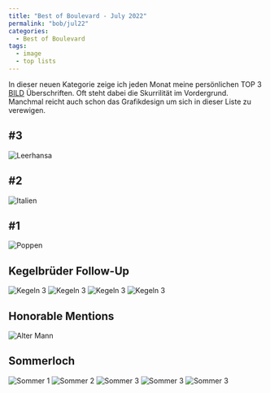 ```yaml
---
title: "Best of Boulevard - July 2022"
permalink: "bob/jul22"
categories:
  - Best of Boulevard
tags:
  - image
  - top lists
---
```


In dieser neuen Kategorie zeige ich jeden Monat meine persönlichen TOP 3 [BILD](https://www.bild.de/) Überschriften.
Oft steht dabei die Skurrilität im Vordergrund.
Manchmal reicht auch schon das Grafikdesign um sich in dieser Liste zu verewigen.


## #3
![Leerhansa](../assets/images/bob/07-2022/leer.jpg)


## #2
![Italien](../assets/images/bob/07-2022/mordzarella.jpg)


## #1
![Poppen](../assets/images/bob/07-2022/football.jpg)


## Kegelbrüder Follow-Up
![Kegeln 3](../assets/images/bob/07-2022/kegel1.jpg)
![Kegeln 3](../assets/images/bob/07-2022/kegel2.jpg)
![Kegeln 3](../assets/images/bob/07-2022/kegel3a.jpg)
![Kegeln 3](../assets/images/bob/07-2022/kegel3.jpg)


## Honorable Mentions
![Alter Mann](../assets/images/bob/07-2022/gerd.jpg)


## Sommerloch
![Sommer 1](../assets/images/bob/07-2022/heat1a.jpg)
![Sommer 2](../assets/images/bob/07-2022/heat1.jpg)
![Sommer 3](../assets/images/bob/07-2022/heat2.jpg)
![Sommer 3](../assets/images/bob/07-2022/heat3.jpg)
![Sommer 3](../assets/images/bob/07-2022/heat4.jpg)